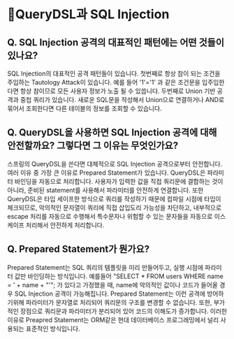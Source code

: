 # QueryDSL과 SQL Injection

## **Q. SQL Injection 공격의 대표적인 패턴에는 어떤 것들이 있나요?**

SQL Injection의 대표적인 공격 패턴들이 있습니다. 첫번째로 항상 참이 되는 조건을 주입하는 Tautology Attack이 있습니다. 예를 들어 '1'='1' 과 같은 조건문을 입주입한다면 항상 참이므로 모든 사용자 정보가 노출 될 수 있씁니다. 두번째로 Union 기반 공격과 중첩 쿼리가 있습니다. 새로운 SQL문을 작성해서 Union으로 연결하거나 AND로 묶어서 조회한다면 다른 테이블의 정보를 조회할 수 있습니다.



## **Q. QueryDSL을 사용하면 SQL Injection 공격에 대해 안전할까요? 그렇다면 그 이유는 무엇인가요?**

스프링의 QueryDSL을 쓴다면 대체적으로 SQL Injection 공격으로부터 안전합니다. 여러 이유 중 가장 큰 이유로 Prepared Statement가 있습니다. QueryDSL은 파라미터 바인딩을 자동으로 처리합니다. 사용자가 입력한 값을 직접 쿼리문에 결합하는 것이 아니라, 준비된 statement를 사용해서 파라미터를 안전하게 연결합니다. 또한 QueryDSL은 타입 세이프한 방식으로 쿼리를 작성하기 때문에 컴파일 시점에 타입이 체크되므로, 악의적인 문자열이 쿼리에 직접 삽입도리 가능성을 차단하고, 내부적으로 escape 처리를 자동으로 수행해서 특수문자나 위험할 수 있는 문자들을 자동으로 이스케이프 처리해서 안전하게 처리합니다.



## **Q. Prepared Statement가 뭔가요?**

Prepared Statement는 SQL 쿼리의 템플릿을 미리 만들어두고, 실행 시점에 파라미터 값만 바인딩하는 방식입니다. 예를들어 "SELECT \* FROM users WHERE name = ' + name + "'"; 가 있다고 가정했을 때, name에 악의적인 값이나 코드가 들어올 경우 SQL Injection 공격이 가능해집니다. Prepared Statement는 이런 공격에 방어하기위해 파라미터가 문자열로 처리되어 쿼리문의 구조를 변경할 수 없습니다. 또한, 부가적인 장점으로 쿼리문과 파라미터가 분리되어 있어 코드의 이해도가 증가합니다. 이러한 이유로 Preapred Statement는 ORM같은 현대 데이터베이스 프로그래밍에서 널리 사용되는 표준적인 방식입니다.
